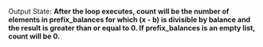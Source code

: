 Output State: **After the loop executes, count will be the number of elements in prefix_balances for which (x - b) is divisible by balance and the result is greater than or equal to 0. If prefix_balances is an empty list, count will be 0.**